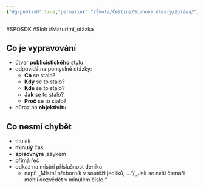 ```yaml
---
{"dg-publish":true,"permalink":"/Škola/Čeština/Slohové útvary/Zpráva/","created":"2024-03-31T18:38:07.608+02:00","updated":"2024-04-02T19:50:10.406+02:00"}
---
```


#SPOSDK #Sloh #Maturitní_otázka 
## Co je vypravování
- útvar **publicistického** stylu
- odpovídá na pomyslné otázky:
	- **Co** se stalo?
	- **Kdy** se to stalo?
	- **Kde** se to stalo?
	- **Jak** se to stalo?
	- **Proč** se to stalo?
- důraz na **objektivitu**
## Co nesmí chybět
- titulek
- **minulý** čas
- **spisovným** jazykem
- přímá řeč
- odkaz na místní příslušnost deníku 
	- např. „Místní přeborník v soutěži jedlíků, …“/ „Jak se naši čtenáři mohli dozvědět v minulém čísle.“
